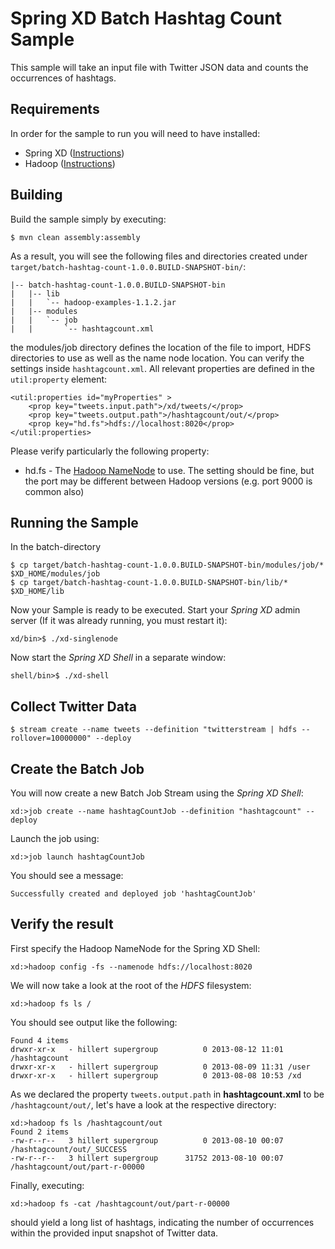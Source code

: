 Spring XD Batch Hashtag Count Sample
=================================

This sample will take an input file with Twitter JSON data and counts the occurrences of hashtags.

## Requirements

In order for the sample to run you will need to have installed:

* Spring XD ([Instructions](https://github.com/SpringSource/spring-xd/wiki/Getting-Started))
* Hadoop ([Instructions](https://github.com/SpringSource/spring-xd/wiki/Hadoop-Installation))

## Building

Build the sample simply by executing:

	$ mvn clean assembly:assembly

As a result, you will see the following files and directories created under `target/batch-hashtag-count-1.0.0.BUILD-SNAPSHOT-bin/`:

```
|-- batch-hashtag-count-1.0.0.BUILD-SNAPSHOT-bin
|   |-- lib
|   |   `-- hadoop-examples-1.1.2.jar
|   |-- modules
|   |   `-- job
|   |       `-- hashtagcount.xml
```

the modules/job directory defines the location of the file to import, HDFS directories to use as well as the name node location.  You can verify the settings inside `hashtagcount.xml`.  All relevant properties are defined in the `util:property` element:

	<util:properties id="myProperties" >
		<prop key="tweets.input.path">/xd/tweets/</prop>
		<prop key="tweets.output.path">/hashtagcount/out/</prop>
		<prop key="hd.fs">hdfs://localhost:8020</prop>
	</util:properties>

Please verify particularly the following property:

* hd.fs - The [Hadoop NameNode](http://wiki.apache.org/hadoop/NameNode) to use. The setting should be fine, but the port may be different between Hadoop versions (e.g. port 9000 is common also)

## Running the Sample

In the batch-directory

	$ cp target/batch-hashtag-count-1.0.0.BUILD-SNAPSHOT-bin/modules/job/* $XD_HOME/modules/job
	$ cp target/batch-hashtag-count-1.0.0.BUILD-SNAPSHOT-bin/lib/* $XD_HOME/lib

Now your Sample is ready to be executed. Start your *Spring XD* admin server (If it was already running, you must restart it):

	xd/bin>$ ./xd-singlenode

Now start the *Spring XD Shell* in a separate window:

	shell/bin>$ ./xd-shell

## Collect Twitter Data

	$ stream create --name tweets --definition "twitterstream | hdfs --rollover=10000000" --deploy

## Create the Batch Job

You will now create a new Batch Job Stream using the *Spring XD Shell*:

	xd:>job create --name hashtagCountJob --definition "hashtagcount" --deploy

Launch the job using:

	xd:>job launch hashtagCountJob

You should see a message:

	Successfully created and deployed job 'hashtagCountJob'

## Verify the result

First specify the Hadoop NameNode for the Spring XD Shell:

	xd:>hadoop config -fs --namenode hdfs://localhost:8020
	
We will now take a look at the root of the *HDFS* filesystem:
	
	xd:>hadoop fs ls /

You should see output like the following:

	Found 4 items
	drwxr-xr-x   - hillert supergroup          0 2013-08-12 11:01 /hashtagcount
	drwxr-xr-x   - hillert supergroup          0 2013-08-09 11:31 /user
	drwxr-xr-x   - hillert supergroup          0 2013-08-08 10:53 /xd

As we declared the property `tweets.output.path` in **hashtagcount.xml** to be `/hashtagcount/out/`, let's have a look at the respective directory:

	xd:>hadoop fs ls /hashtagcount/out
	Found 2 items
	-rw-r--r--   3 hillert supergroup          0 2013-08-10 00:07 /hashtagcount/out/_SUCCESS
	-rw-r--r--   3 hillert supergroup      31752 2013-08-10 00:07 /hashtagcount/out/part-r-00000

Finally, executing:

	xd:>hadoop fs -cat /hashtagcount/out/part-r-00000

should yield a long list of hashtags, indicating the number of occurrences within the provided input snapshot of Twitter data.

